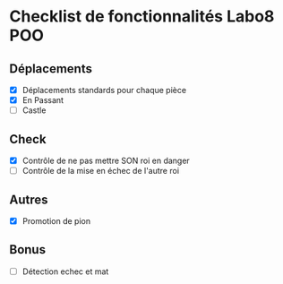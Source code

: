 # Checklist de fonctionnalités Labo8 POO

## Déplacements
- [x] Déplacements standards pour chaque pièce
- [x] En Passant
- [ ] Castle

## Check
- [x] Contrôle de ne pas mettre SON roi en danger
- [ ] Contrôle de la mise en échec de l'autre roi

## Autres
- [x] Promotion de pion

## Bonus
- [ ] Détection echec et mat
